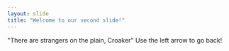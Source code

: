 ```yaml
---
layout: slide
title: "Welcome to our second slide!"
---
```

"There are strangers on the plain, Croaker"
Use the left arrow to go back!
